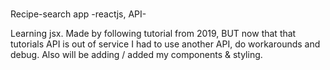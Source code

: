#

Recipe-search app
-reactjs, API-

Learning jsx. Made by following tutorial from 2019,
BUT now that that tutorials API is out of service I had to use another API, do workarounds and debug. Also will be adding / added my components & styling.
